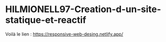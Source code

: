 # HILMIONELL97-Creation-d-un-site-statique-et-reactif
Voilà le lien : https://responsive-web-desing.netlify.app/
